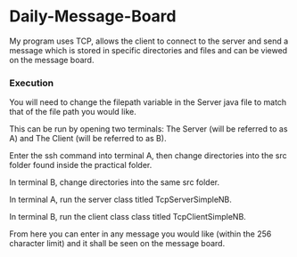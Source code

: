 # Daily-Message-Board
My program uses TCP, allows the client to connect to the server and send a message which is stored
in specific directories and files and can be viewed on the message board.

### Execution
You will need to change the filepath variable in the Server java file to match that of the file path you would like.


This can be run by opening two terminals: The Server (will be referred to as A) and The Client (will be referred to as B).


Enter the ssh command into terminal A, then change directories into the src folder found inside the
practical folder.


In terminal B, change directories into the same src folder.


In terminal A, run the server class titled TcpServerSimpleNB.


In terminal B, run the client class class titled TcpClientSimpleNB.


From here you can enter in any message you would like (within the 256 character limit) and it shall be seen on the message board.
